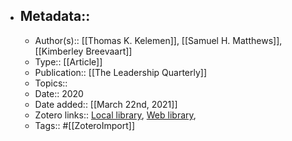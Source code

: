 - ## Metadata::
    - Author(s):: [[Thomas K. Kelemen]], [[Samuel H. Matthews]], [[Kimberley Breevaart]]
    - Type:: [[Article]]
    - Publication:: [[The Leadership Quarterly]]
    - Topics:: 
    - Date:: 2020
    - Date added:: [[March 22nd, 2021]]
    - Zotero links:: [Local library](zotero://select/library/items/W8SMQYSP), [Web library](https://www.zotero.org/users/7147715/items/W8SMQYSP), 
    - Tags:: #[[ZoteroImport]]
